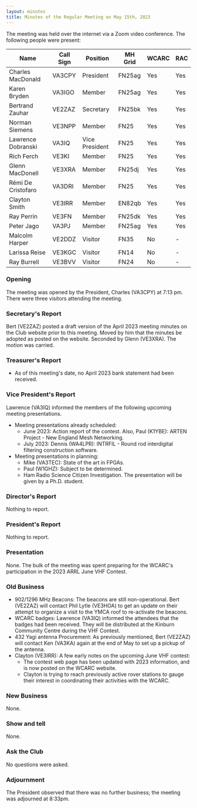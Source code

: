 ```yaml
---
layout: minutes
title: Minutes of the Regular Meeting on May 15th, 2023
---
```

The meeting was held over the internet via a Zoom video conference.
The following people were present:

| Name                   | Call Sign  | Position         | MH Grid | WCARC | RAC |
|------------------------|------------|------------------|---------|-------|-----|
| Charles MacDonald      | VA3CPY     | President        | FN25ag  | Yes   | Yes |
| Karen Bryden           | VA3IGO     | Member           | FN25ag  | Yes   | Yes |
| Bertrand Zauhar        | VE2ZAZ     | Secretary        | FN25bk  | Yes   | Yes |
| Norman Siemens         | VE3NPP     | Member           | FN25    | Yes   | Yes |
| Lawrence Dobranski     | VA3IQ      | Vice President   | FN25    | Yes   | Yes |
| Rich Ferch             | VE3KI      | Member           | FN25    | Yes   | Yes |
| Glenn MacDonell        | VE3XRA     | Member           | FN25dj  | Yes   | Yes |
| Rémi De Cristofaro     | VA3DRI     | Member           | FN25    | Yes   | Yes |
| Clayton Smith          | VE3IRR     | Member           | EN82qb  | Yes   | Yes |
| Ray Perrin             | VE3FN      | Member           | FN25dk  | Yes   | Yes |
| Peter Jago             | VA3PJ      | Member           | FN25ag  | Yes   | Yes |
| Malcolm Harper         | VE2DDZ     | Visitor          | FN35    | No    |  -  |
| Larissa Reise          | VE3KGC     | Visitor          | FN14    | No    |  -  |
| Ray Burrell            | VE3BVV     | Visitor          | FN24    | No    |  -  |

### Opening

The meeting was opened by the President, Charles (VA3CPY) at 7:13 pm.
There were three visitors attending the meeting.

### Secretary's Report

Bert (VE2ZAZ) posted a draft version of the April 2023 meeting minutes on the Club website prior to this meeting. Moved by him that the minutes be adopted as posted on the website. Seconded by Glenn (VE3XRA). The motion was carried.

### Treasurer's Report

- As of this meeting's date, no April 2023 bank statement had been received.

### Vice President's Report

Lawrence (VA3IQ) informed the members of the following upcoming meeting presentations.

- Meeting presentations already scheduled:
  - June 2023: Action report of the contest. Also, Paul (K1YBE): ARTEN Project - New England Mesh Networking.
  - July 2023: Dennis (WA4LPR): INTRFIL - Round rod interdigital filtering construction software.
- Meeting presentations in planning:
  - Mike (VA3TEC): State of the art in FPGAs.
  - Paul (W1GHZ): Subject to be determined.
  - Ham Radio Science Citizen Investigation. The presentation will be given by a Ph.D. student.

### Director's Report

Nothing to report.

### President's Report

Nothing to report.

### Presentation

None. The bulk of the meeting was spent preparing for the WCARC's participation in the 2023 ARRL June VHF Contest.

### Old Business

- 902/1296 MHz Beacons: The beacons are still non-operational. Bert (VE2ZAZ) will contact Phil Lytle (VE3HOA) to get an update on their attempt to organize a visit to the YMCA roof to re-activate the beacons.
- WCARC badges: Lawrence (VA3IQ) informed the attendees that the badges had been received. They will be distributed at the Kinburn Community Centre during the VHF Contest.
- 432 Yagi antenna Procurement: As previously mentioned, Bert (VE2ZAZ) will contact Ken (VA3KA) again at the end of May to set up a pickup of the antenna.
- Clayton (VE3IRR): A few early notes on the upcoming June VHF contest:
  - The contest web page has been updated with 2023 information, and is now posted on the WCARC website.
  - Clayton is trying to reach previously active rover stations to gauge their interest in coordinating their activities with the WCARC.

### New Business

None.

### Show and tell

None.

### Ask the Club

No questions were asked.

### Adjournment

The President observed that there was no further business; the meeting was adjourned at 8:33pm.
